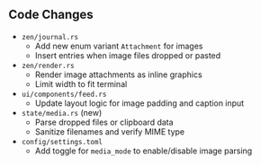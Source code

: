 ## Code Changes

- `zen/journal.rs`
  - Add new enum variant `Attachment` for images
  - Insert entries when image files dropped or pasted
- `zen/render.rs`
  - Render image attachments as inline graphics
  - Limit width to fit terminal
- `ui/components/feed.rs`
  - Update layout logic for image padding and caption input
- `state/media.rs` (new)
  - Parse dropped files or clipboard data
  - Sanitize filenames and verify MIME type
- `config/settings.toml`
  - Add toggle for `media_mode` to enable/disable image parsing
